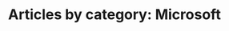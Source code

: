 ---
layout: blog_by_category
title: 'Articles by category: Microsoft'
category: microsoft
permalink: "/blog/category/microsoft/"
image: /assets/img/banner/welcome.png
tagline: "<br>Our Blog"
---